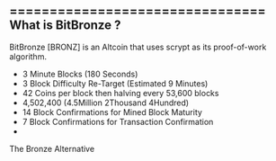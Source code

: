 ================================
What is BitBronze ?
----------------

BitBronze [BRONZ] is an Altcoin that uses scrypt as its proof-of-work algorithm.
 - 3 Minute Blocks (180 Seconds)
 - 3 Block Difficulty Re-Target (Estimated 9 Minutes)
 - 42 Coins per block then halving every 53,600 blocks
 - 4,502,400 (4.5Million 2Thousand 4Hundred)
 - 14 Block Confirmations for Mined Block Maturity
 - 7 Block Confirmations for Transaction Confirmation
 - 
 The Bronze Alternative
